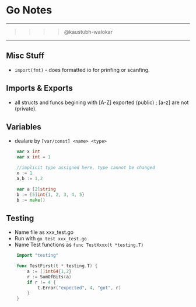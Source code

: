 # Go Notes
---------
>>>> @kaustubh-walokar
---------

## Misc Stuff
- `import(fmt)`  - does formatted io for prinfing or scanfing.

## Imports & Exports
- all structs and funcs begining with [A-Z] exported (public) ; [a-z] are not (private).

## Variables

- dealare by `[var/const] <name> <type>` 
```go
	var x int 
	var x int = 1 

	//implicit type assigned here, type cannot be changed
	x := 1
	a,b := 1,2

	var a [2]string
	b := [5]int{1, 2, 3, 4, 5}
	b := make()
```

## Testing

- Name file as xxx_test.go
- Run with `go test xxx_test.go`
- Name Test functions as `func TestXxxx(t *testing.T)`

```go
	import "testing"

	func TestFirst(t * testing.T) {
		a := []int64{1,2}
		r := SumOfBits(a)
		if r != 4 {
			t.Error("expected", 4, "got", r)
		}
	}
```

